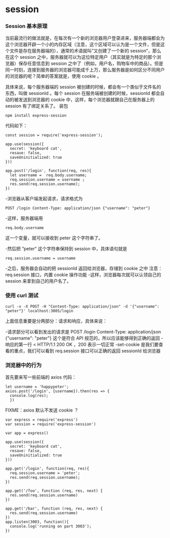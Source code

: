 # session
### Session 基本原理

当前最流行的做法就是，在每次有一个新的浏览器用户登录进来，服务器端都会为这个浏览器开辟一个小的内存区域（注意，这个区域可以认为是一个文件，但是这个文件是存在服务器端的），通常的术语就叫”又创建了一个新的 session“，那么在这个 session 之中，服务器就可以为这位特定用户（其实就是为特定的那个浏览器）保存任意信息到 session 之中了（例如，用户名，购物车中的商品）。但是同一时刻，连接到服务器的浏览器可能成千上万，那么服务器是如何区分不同用户的浏览器的呢？简单的答案就是，使用 cookie 。

具体来说，每个服务器端的 session 被创建的时候，都会有一个类似于文件名的东西，叫做 sessionId 。每个 session 在服务端被创建的时候，sessionId 都会自动的被发送到浏览器的 cookie 中，这样，每个浏览器就跟自己在服务器上的 session 有了绑定关系了。
装包
```
npm install express-session
```
代码如下：
```
const session = require('express-session');

app.use(session({
  secret: 'keyboard cat',
  resave: false,
  saveUninitialized: true
}))

app.post('/login', function(req, res){
  let username =  req.body.username;
  req.session.username = username ;
  res.send(req.session.username);
})
```

-浏览器从客户端发起请求，请求格式为
```
POST /login Content-Type: application/json {"username": "peter"}
```
-这样，服务器端用
```
req.body.username
```
这一个变量，就可以接收到 peter 这个字符串了。

-然后把 ”peter“ 这个字符串保持到 session 中，具体语句就是
```
req.session.username = username
```
-之后，服务器会自动的把 sessionId 返回给浏览器，存储到 cookie 之中
     注意：req.session 接口，内置 cookie 操作功能
-这样，浏览器每次就可以认领自己的 session 来拿到自己的用户名了。
### 使用 curl 测试
```
curl -v -X POST -H "Content-Type: application/json" -d '{"username": "peter"}' localhost:3005/login
```
上面信息重要是分两部分：请求和响应，具体来说：

-请求部分可以看到发出的请求是 POST /login Content-Type: application/json {"username": "peter"} 这个是符合 API 规范的，所以应该能够得到正确的返回
-响应的第一行 < HTTP/1.1 200 OK ，200 表示一切正常
-set-cookie 是我们要查看的重点，我们可以看到 req.session 接口可以正确的返回 sessionId 给浏览器

### 浏览器中的行为
首先要来写一些前端的 axios 代码：
```
let username = 'happypeter';
axios.post('/login', {username}).then(res => {
  console.log(res);
  })
```
FIXME：axios 默认不发送 cookie ？
```
var express = require('express')
var session = require('express-session')

var app = express()

app.use(session({
  secret: 'keyboard cat',
  resave: false,
  saveUninitialized: true
}))

app.get('/login', function(req, res){
  req.session.username = 'peter';
  res.send(req.session.username);
})

app.get('/foo', function (req, res, next) {
  res.send(req.session.username)
})

app.get('/bar', function (req, res, next) {
  res.send(req.session.username)
})
app.listen(3003, function(){
  console.log('running on part 3003');
})
```
